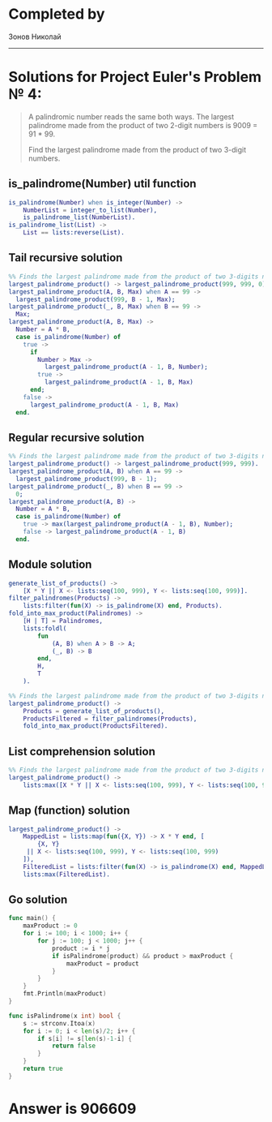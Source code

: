 # Completed by
Зонов Николай
 - - -
# Solutions for Project Euler's Problem № 4:
> A palindromic number reads the same both ways. The largest palindrome made from the product of two
> 2-digit numbers is 9009 = 91 * 99.
>
>Find the largest palindrome made from the product of two 3-digit numbers.

## is_palindrome(Number) util function
```erlang
is_palindrome(Number) when is_integer(Number) ->
    NumberList = integer_to_list(Number),
    is_palindrome_list(NumberList).
is_palindrome_list(List) ->
    List == lists:reverse(List).
```
## Tail recursive solution

```erlang
%% Finds the largest palindrome made from the product of two 3-digits numbers
largest_palindrome_product() -> largest_palindrome_product(999, 999, 0).
largest_palindrome_product(A, B, Max) when A == 99 ->
  largest_palindrome_product(999, B - 1, Max);
largest_palindrome_product(_, B, Max) when B == 99 ->
  Max;
largest_palindrome_product(A, B, Max) ->
  Number = A * B,
  case is_palindrome(Number) of
    true ->
      if
        Number > Max ->
          largest_palindrome_product(A - 1, B, Number);
        true ->
          largest_palindrome_product(A - 1, B, Max)
      end;
    false ->
      largest_palindrome_product(A - 1, B, Max)
  end.
```

## Regular recursive solution

```erlang
%% Finds the largest palindrome made from the product of two 3-digits numbers
largest_palindrome_product() -> largest_palindrome_product(999, 999).
largest_palindrome_product(A, B) when A == 99 ->
  largest_palindrome_product(999, B - 1);
largest_palindrome_product(_, B) when B == 99 ->
  0;
largest_palindrome_product(A, B) ->
  Number = A * B,
  case is_palindrome(Number) of
    true -> max(largest_palindrome_product(A - 1, B), Number);
    false -> largest_palindrome_product(A - 1, B)
  end.
```


## Module solution
```erlang
generate_list_of_products() ->
    [X * Y || X <- lists:seq(100, 999), Y <- lists:seq(100, 999)].
filter_palindromes(Products) ->
    lists:filter(fun(X) -> is_palindrome(X) end, Products).
fold_into_max_product(Palindromes) ->
    [H | T] = Palindromes,
    lists:foldl(
        fun
            (A, B) when A > B -> A;
            (_, B) -> B
        end,
        H,
        T
    ).

%% Finds the largest palindrome made from the product of two 3-digits numbers
largest_palindrome_product() ->
    Products = generate_list_of_products(),
    ProductsFiltered = filter_palindromes(Products),
    fold_into_max_product(ProductsFiltered).
```

## List comprehension solution
```erlang
%% Finds the largest palindrome made from the product of two 3-digits numbers
largest_palindrome_product() ->
    lists:max([X * Y || X <- lists:seq(100, 999), Y <- lists:seq(100, 999), is_palindrome(X * Y)]).
```

## Map (function) solution
```erlang
largest_palindrome_product() ->
    MappedList = lists:map(fun({X, Y}) -> X * Y end, [
        {X, Y}
     || X <- lists:seq(100, 999), Y <- lists:seq(100, 999)
    ]),
    FilteredList = lists:filter(fun(X) -> is_palindrome(X) end, MappedList),
    lists:max(FilteredList).
```
## Go solution
```go
func main() {
	maxProduct := 0
	for i := 100; i < 1000; i++ {
		for j := 100; j < 1000; j++ {
			product := i * j
			if isPalindrome(product) && product > maxProduct {
				maxProduct = product
			}
		}
	}
	fmt.Println(maxProduct)
}

func isPalindrome(x int) bool {
	s := strconv.Itoa(x)
	for i := 0; i < len(s)/2; i++ {
		if s[i] != s[len(s)-1-i] {
			return false
		}
	}
	return true
}
```
# Answer is 906609